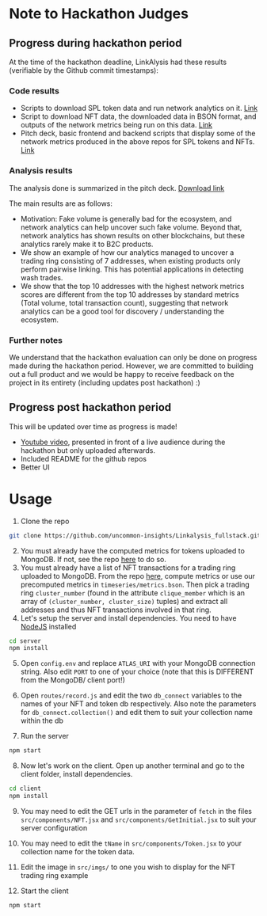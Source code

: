 # Note to Hackathon Judges
## Progress during hackathon period
At the time of the hackathon deadline, LinkAlysis had these results (verifiable by the Github commit timestamps):
### Code results
* Scripts to download SPL token data and run network analytics on it. [Link](https://github.com/uncommon-insights/network_analysis)
* Script to download NFT data, the downloaded data in BSON format, and outputs of the network metrics being run on this data. [Link](https://github.com/uncommon-insights/nft_data_download)
* Pitch deck, basic frontend and backend scripts that display some of the network metrics produced in the above repos for SPL tokens and NFTs. [Link](https://github.com/uncommon-insights/Linkalysis_fullstack)

### Analysis results
The analysis done is summarized in the pitch deck. [Download link](https://github.com/uncommon-insights/Linkalysis_fullstack/raw/main/20230314_pitch_LinkAlysis_final.pptx)

The main results are as follows:
* Motivation: Fake volume is generally bad for the ecosystem, and network analytics can help uncover such fake volume. Beyond that, network analytics has shown results on other blockchains, but these analytics rarely make it to B2C products.
* We show an example of how our analytics managed to uncover a trading ring consisting of 7 addresses, when existing products only perform pairwise linking. This has potential applications in detecting wash trades.
* We show that the top 10 addresses with the highest network metrics scores are different from the top 10 addresses by standard metrics (Total volume, total transaction count), suggesting that network analytics can be a good tool for discovery / understanding the ecosystem. 

### Further notes

We understand that the hackathon evaluation can only be done on progress made during the hackathon period. However, we are committed to building out a full product and we would be happy to receive feedback on the project in its entirety (including updates post hackathon) :)

## Progress post hackathon period
This will be updated over time as progress is made!
* [Youtube video](https://www.youtube.com/watch?v=6kFaWKXq9qM), presented in front of a live audience during the hackathon but only uploaded afterwards.
* Included README for the github repos
* Better UI

# Usage
1. Clone the repo
```bash
git clone https://github.com/uncommon-insights/Linkalysis_fullstack.git
```
2. You must already have the computed metrics for tokens uploaded to MongoDB. If not, see the repo [here](https://github.com/uncommon-insights/network_analysis) to do so.
3. You must already have a list of NFT transactions for a trading ring uploaded to MongoDB. From the repo [here](https://github.com/uncommon-insights/nft_data_download), compute metrics or use our precomputed metrics in `timeseries/metrics.bson`. Then pick a trading ring `cluster_number` (found in the attribute `clique_member` which is an array of `(cluster_number, cluster_size)` tuples) and extract all addresses and thus NFT transactions involved in that ring.
4. Let's setup the server and install dependencies. You need to have [NodeJS](https://nodejs.org/) installed 
```bash
cd server
npm install
```
5. Open `config.env` and replace `ATLAS_URI` with your MongoDB connection string. Also edit `PORT` to one of your choice (note that this is DIFFERENT from the MongoDB/ client port!)
6. Open `routes/record.js` and edit the two `db_connect` variables to the names of your NFT and token db respectively. Also note the parameters for `db_connect.collection()` and edit them to suit your collection name within the db

7. Run the server
```bash
npm start
```

8. Now let's work on the client. Open up another terminal and go to the client folder, install dependencies.
```bash
cd client
npm install
```

9. You may need to edit the GET urls in the parameter of `fetch` in the files `src/components/NFT.jsx` and `src/components/GetInitial.jsx` to suit your server configuration

10. You may need to edit the `tName` in `src/components/Token.jsx` to your collection name for the token data.

11. Edit the image in `src/imgs/` to one you wish to display for the NFT trading ring example

12. Start the client
```bash
npm start
```

